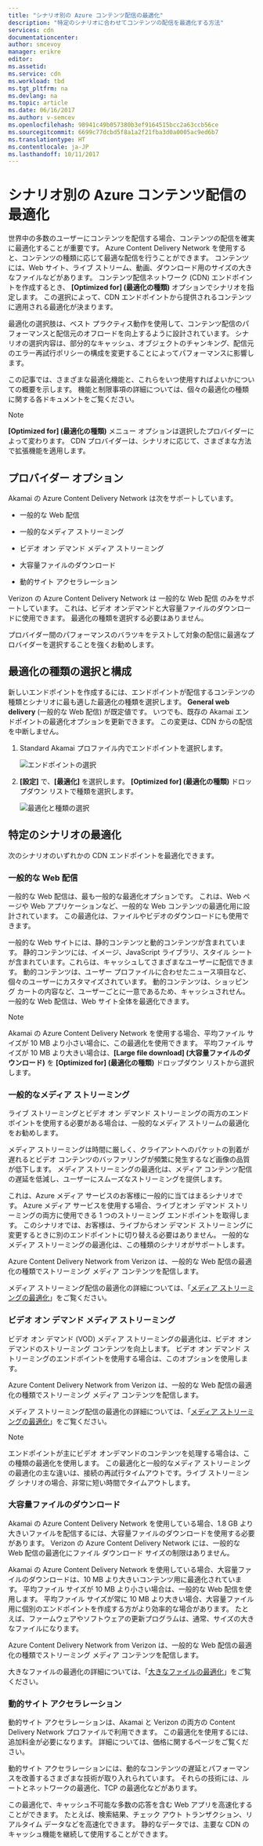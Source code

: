 ```yaml
---
title: "シナリオ別の Azure コンテンツ配信の最適化"
description: "特定のシナリオに合わせてコンテンツの配信を最適化する方法"
services: cdn
documentationcenter: 
author: smcevoy
manager: erikre
editor: 
ms.assetid: 
ms.service: cdn
ms.workload: tbd
ms.tgt_pltfrm: na
ms.devlang: na
ms.topic: article
ms.date: 06/16/2017
ms.author: v-semcev
ms.openlocfilehash: 98941c49b057380b3ef9164515bcc2a63ccb56ce
ms.sourcegitcommit: 6699c77dcbd5f8a1a2f21fba3d0a0005ac9ed6b7
ms.translationtype: HT
ms.contentlocale: ja-JP
ms.lasthandoff: 10/11/2017
---
```

# <a name="optimize-azure-content-delivery-for-your-scenario"></a>シナリオ別の Azure コンテンツ配信の最適化

世界中の多数のユーザーにコンテンツを配信する場合、コンテンツの配信を確実に最適化することが重要です。 Azure Content Delivery Network を使用すると、コンテンツの種類に応じて最適な配信を行うことができます。 コンテンツには、Web サイト、ライブ ストリーム、動画、ダウンロード用のサイズの大きなファイルなどがあります。 コンテンツ配信ネットワーク (CDN) エンドポイントを作成するとき、 **[Optimized for] \(最適化の種類)** オプションでシナリオを指定します。 この選択によって、CDN エンドポイントから提供されるコンテンツに適用される最適化が決まります。

最適化の選択肢は、ベスト プラクティス動作を使用して、コンテンツ配信のパフォーマンスと配信元のオフロードを向上するように設計されています。 シナリオの選択内容は、部分的なキャッシュ、オブジェクトのチャンキング、配信元のエラー再試行ポリシーの構成を変更することによってパフォーマンスに影響します。 

この記事では、さまざまな最適化機能と、これらをいつ使用すればよいかについての概要を示します。 機能と制限事項の詳細については、個々の最適化の種類に関する各ドキュメントをご覧ください。

> [!NOTE]
> **[Optimized for] \(最適化の種類)** メニュー オプションは選択したプロバイダーによって変わります。 CDN プロバイダーは、シナリオに応じて、さまざまな方法で拡張機能を適用します。 

## <a name="provider-options"></a>プロバイダー オプション

Akamai の Azure Content Delivery Network は次をサポートしています。

* 一般的な Web 配信 

* 一般的なメディア ストリーミング

* ビデオ オン デマンド メディア ストリーミング

* 大容量ファイルのダウンロード

* 動的サイト アクセラレーション 

Verizon の Azure Content Delivery Network は 一般的な Web 配信 のみをサポートしています。 これは、ビデオ オンデマンドと大容量ファイルのダウンロードに使用できます。 最適化の種類を選択する必要はありません。

プロバイダー間のパフォーマンスのバラツキをテストして対象の配信に最適なプロバイダーを選択することを強くお勧めします。

## <a name="select-and-configure-optimization-types"></a>最適化の種類の選択と構成

新しいエンドポイントを作成するには、エンドポイントが配信するコンテンツの種類とシナリオに最も適した最適化の種類を選択します。 **General web delivery** (一般的な Web 配信) が既定値です。 いつでも、既存の Akamai エンドポイントの最適化オプションを更新できます。 この変更は、CDN からの配信を中断しません。 

1. Standard Akamai プロファイル内でエンドポイントを選択します。

    ![エンドポイントの選択 ](./media/cdn-optimization-overview/01_Akamai.png)

2. **[設定]** で、**[最適化]** を選択します。 **[Optimized for] \(最適化の種類)** ドロップダウン リストで種類を選択します。

    ![最適化と種類の選択](./media/cdn-optimization-overview/02_Select.png)

## <a name="optimization-for-specific-scenarios"></a>特定のシナリオの最適化

次のシナリオのいずれかの CDN エンドポイントを最適化できます。 

### <a name="general-web-delivery"></a>一般的な Web 配信

一般的な Web 配信は、最も一般的な最適化オプションです。 これは、Web ページや Web アプリケーションなど、一般的な Web コンテンツの最適化用に設計されています。 この最適化は、ファイルやビデオのダウンロードにも使用できます。

一般的な Web サイトには、静的コンテンツと動的コンテンツが含まれています。 静的コンテンツには、イメージ、JavaScript ライブラリ、スタイル シートが含まれています。これらは、キャッシュしてさまざまなユーザーに配信できます。 動的コンテンツは、ユーザー プロファイルに合わせたニュース項目など、個々のユーザーにカスタマイズされています。 動的コンテンツは、ショッピング カートの内容など、ユーザーごとに一意であるため、キャッシュされせん。 一般的な Web 配信は、Web サイト全体を最適化できます。 

> [!NOTE]
> Akamai の Azure Content Delivery Network を使用する場合、平均ファイル サイズが 10 MB より小さい場合に、この最適化を使用できます。 平均ファイル サイズが 10 MB より大きい場合は、**[Large file download] \(大容量ファイルのダウンロード)** を **[Optimized for] \(最適化の種類)** ドロップダウン リストから選択します。

### <a name="general-media-streaming"></a>一般的なメディア ストリーミング

ライブ ストリーミングとビデオ オン デマンド ストリーミングの両方のエンドポイントを使用する必要がある場合は、一般的なメディア ストリームの最適化をお勧めします。

メディア ストリーミングは時間に厳しく、クライアントへのパケットの到着が遅れるとビデオ コンテンツのバッファリングが頻繁に発生するなど画像の品質が低下します。 メディア ストリーミングの最適化は、メディア コンテンツ配信の遅延を低減し、ユーザーにスムーズなストリーミングを提供します。 

これは、Azure メディア サービスのお客様に一般的に当てはまるシナリオです。 Azure メディア サービスを使用する場合、ライブとオン デマンド ストリーミングの両方に使用できる 1 つのストリーミング エンドポイントを取得します。 このシナリオでは、お客様は、ライブからオン デマンド ストリーミングに変更するときに別のエンドポイントに切り替える必要はありません。 一般的なメディア ストリーミングの最適化は、この種類のシナリオがサポートします。

Azure Content Delivery Network from Verizon は、一般的な Web 配信の最適化の種類でストリーミング メディア コンテンツを配信します。

メディア ストリーミング配信の最適化の詳細については、「[メディア ストリーミングの最適化](cdn-media-streaming-optimization.md)」をご覧ください。

### <a name="video-on-demand-media-streaming"></a>ビデオ オン デマンド メディア ストリーミング

ビデオ オン デマンド (VOD) メディア ストリーミングの最適化は、ビデオ オン デマンドのストリーミング コンテンツを向上します。 ビデオ オン デマンド ストリーミングのエンドポイントを使用する場合は、このオプションを使用します。

Azure Content Delivery Network from Verizon は、一般的な Web 配信の最適化の種類でストリーミング メディア コンテンツを配信します。

メディア ストリーミング配信の最適化の詳細については、「[メディア ストリーミングの最適化](cdn-media-streaming-optimization.md)」をご覧ください。

> [!NOTE]
> エンドポイントが主にビデオ オンデマンドのコンテンツを処理する場合は、この種類の最適化を使用します。 この最適化と一般的なメディア ストリーミングの最適化の主な違いは、接続の再試行タイムアウトです。ライブ ストリーミング シナリオの場合、非常に短い時間でタイムアウトします。

### <a name="large-file-download"></a>大容量ファイルのダウンロード

Akamai の Azure Content Delivery Network を使用している場合、1.8 GB より大きいファイルを配信するには、大容量ファイルのダウンロードを使用する必要があります。 Verizon の Azure Content Delivery Network には、一般的な Web 配信の最適化にファイル ダウンロード サイズの制限はありません。

Akamai の Azure Content Delivery Network を使用している場合、大容量ファイルのダウンロードは、10 MB より大きいコンテンツ用に最適化されています。 平均ファイル サイズが 10 MB より小さい場合は、一般的な Web 配信を使用します。 平均ファイル サイズが常に 10 MB より大きい場合、大容量ファイル用に個別のエンドポイントを作成する方がより効率的な場合があります。 たとえば、ファームウェアやソフトウェアの更新プログラムは、通常、サイズの大きなファイルになります。

Azure Content Delivery Network from Verizon は、一般的な Web 配信の最適化の種類でストリーミング メディア コンテンツを配信します。

大きなファイルの最適化の詳細については、「[大きなファイルの最適化](cdn-large-file-optimization.md)」をご覧ください。

### <a name="dynamic-site-acceleration"></a>動的サイト アクセラレーション

 動的サイト アクセラレーションは、Akamai と Verizon の両方の Content Delivery Network プロファイルで利用できます。 この最適化を使用するには、追加料金が必要になります。 詳細については、価格に関するページをご覧ください。

動的サイト アクセラレーションには、動的なコンテンツの遅延とパフォーマンスを改善するさまざまな技術が取り入れられています。 それらの技術には、ルートとネットワークの最適化、TCP の最適化などがあります。 

この最適化で、キャッシュ不可能な多数の応答を含む Web アプリを高速化することができます。 たとえば、検索結果、チェック アウト トランザクション、リアルタイム データなどを高速化できます。 静的なデータでは、主要な CDN のキャッシュ機能を継続して使用することができます。 



